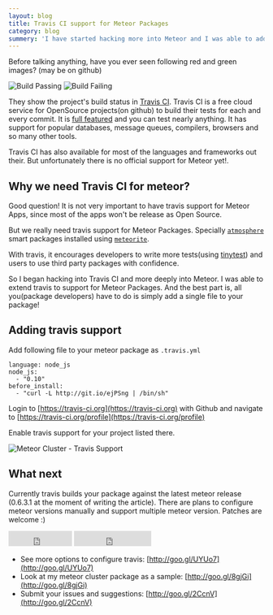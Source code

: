 ```yaml
---
layout: blog
title: Travis CI support for Meteor Packages
category: blog
summery: 'I have started hacking more into Meteor and I was able to add Travis CI support for Meteor Packages. Checkout how you can add Travis CI support for your meteor package.'
---
```


Before talking anything, have you ever seen following red and green images? (may be on github)

![Build Passing](http://i.imgur.com/sFaJmub.png)
![Build Failing](http://i.imgur.com/Xgw4oal.png)

They show the project's build status in [Travis CI](https://travis-ci.org/). Travis CI is a free cloud service for OpenSource projects(on github) to build their tests for each and every commit. It is [full featured](http://about.travis-ci.org/docs/user/ci-environment/) and you can test nearly anything. It has support for popular databases, message queues, compilers, browsers and so many other tools.

Travis CI has also available for most of the languages and frameworks out their. But unfortunately there is no official support for Meteor yet!.

## Why we need Travis CI for meteor?

Good question! It is not very important to have travis support for Meteor Apps, since most of the apps won't be release as Open Source. 

But we really need travis support for Meteor Packages. Specially [`atmosphere`](https://atmosphere.meteor.com/) smart packages installed using [`meteorite`](https://github.com/oortcloud/meteorite). 

With travis, it encourages developers to write more tests(using [tinytest](http://goo.gl/W203h)) and users to use third party packages with confidence. 

So I began hacking into Travis CI and more deeply into Meteor. I was able to extend travis to support for Meteor Packages. And the best part is, all you(package developers) have to do is simply add a single file to your package!

## Adding travis support

Add following file to your meteor package as `.travis.yml`

    language: node_js
    node_js:
      - "0.10"
    before_install:
      - "curl -L http://git.io/ejPSng | /bin/sh"

Login to [https://travis-ci.org](https://travis-ci.org) with Github and navigate to [https://travis-ci.org/profile](https://travis-ci.org/profile)

Enable travis support for your project listed there.

![Meteor Cluster - Travis Support](http://i.imgur.com/JY9o3xm.png)

## What next

Currently travis builds your package against the latest meteor release (0.6.3.1 at the moment of writing the article). There are plans to configure meteor versions manually and support multiple meteor version. Patches are welcome :)

<iframe src="http://ghbtns.com/github-btn.html?user=arunoda&amp;repo=travis-ci-meteor-packages&amp;type=watch&amp;count=true&amp;size=large" allowtransparency="true" frameborder="0" scrolling="0" width="125px" height="30px">
</iframe>
<iframe src="http://ghbtns.com/github-btn.html?user=arunoda&amp;repo=travis-ci-meteor-packages&amp;type=fork&amp;count=true&amp;size=large" allowtransparency="true" frameborder="0" scrolling="0" width="152px" height="30px">
</iframe>

* See more options to configure travis: [http://goo.gl/UYUo7](http://goo.gl/UYUo7)
* Look at my meteor cluster package as a sample: [http://goo.gl/8gjGi](http://goo.gl/8gjGi)
* Submit your issues and suggestions: [http://goo.gl/2CcnV](http://goo.gl/2CcnV)







